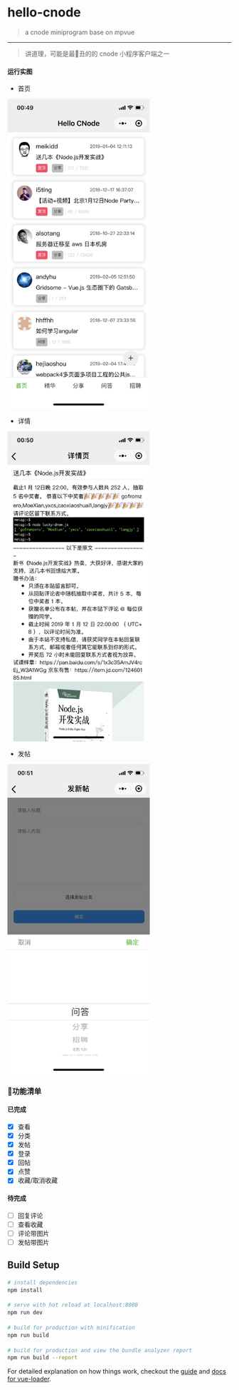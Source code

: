 # hello-cnode

> a cnode miniprogram base on mpvue


---

> 讲道理，可能是最丑的的 cnode 小程序客户端之一

#### 运行实图
- 首页

<img src='./snapshot/IMG_2201.png' width=320px>

- 详情

<img src='./snapshot/IMG_2202.PNG' width=320px>

- 发帖

<img src='./snapshot/IMG_2203.PNG' width=320px>

### 功能清单

#### 已完成

- [x] 查看
- [x] 分类
- [x] 发帖
- [x] 登录
- [x] 回帖
- [x] 点赞
- [x] 收藏/取消收藏

#### 待完成
- [ ] 回复评论
- [ ] 查看收藏
- [ ] 评论带图片
- [ ] 发帖带图片

## Build Setup

``` bash
# install dependencies
npm install

# serve with hot reload at localhost:8080
npm run dev

# build for production with minification
npm run build

# build for production and view the bundle analyzer report
npm run build --report
```

For detailed explanation on how things work, checkout the [guide](http://vuejs-templates.github.io/webpack/) and [docs for vue-loader](http://vuejs.github.io/vue-loader).
